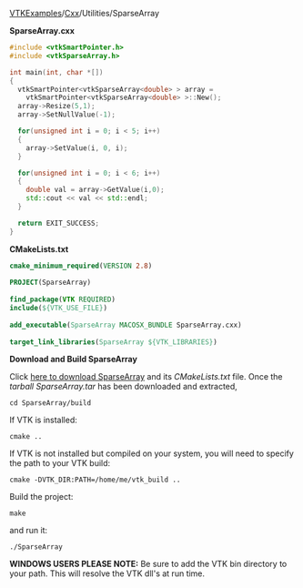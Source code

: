 [VTKExamples](/home/)/[Cxx](/Cxx)/Utilities/SparseArray

**SparseArray.cxx**
```c++
#include <vtkSmartPointer.h>
#include <vtkSparseArray.h>

int main(int, char *[])
{
  vtkSmartPointer<vtkSparseArray<double> > array =
    vtkSmartPointer<vtkSparseArray<double> >::New();
  array->Resize(5,1);
  array->SetNullValue(-1);

  for(unsigned int i = 0; i < 5; i++)
  {
    array->SetValue(i, 0, i);
  }

  for(unsigned int i = 0; i < 6; i++)
  {
    double val = array->GetValue(i,0);
    std::cout << val << std::endl;
  }

  return EXIT_SUCCESS;
}
```
**CMakeLists.txt**
```cmake
cmake_minimum_required(VERSION 2.8)
 
PROJECT(SparseArray)
 
find_package(VTK REQUIRED)
include(${VTK_USE_FILE})
 
add_executable(SparseArray MACOSX_BUNDLE SparseArray.cxx)
 
target_link_libraries(SparseArray ${VTK_LIBRARIES})
```

**Download and Build SparseArray**

Click [here to download SparseArray](https://github.com/lorensen/VTKWikiExamplesTarballs/raw/master/SparseArray.tar) and its *CMakeLists.txt* file.
Once the *tarball SparseArray.tar* has been downloaded and extracted,
```
cd SparseArray/build 
```
If VTK is installed:
```
cmake ..
```
If VTK is not installed but compiled on your system, you will need to specify the path to your VTK build:
```
cmake -DVTK_DIR:PATH=/home/me/vtk_build ..
```
Build the project:
```
make
```
and run it:
```
./SparseArray
```
**WINDOWS USERS PLEASE NOTE:** Be sure to add the VTK bin directory to your path. This will resolve the VTK dll's at run time.

